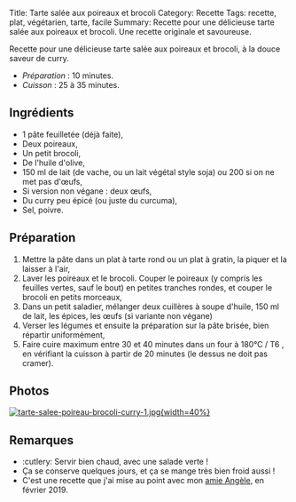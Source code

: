 Title: Tarte salée aux poireaux et brocoli
Category: Recette
Tags: recette, plat, végétarien, tarte, facile
Summary: Recette pour une délicieuse tarte salée aux poireaux et brocoli. Une recette originale et savoureuse.

Recette pour une délicieuse tarte salée aux poireaux et brocoli, à la douce saveur de curry.

- *Préparation* : 10 minutes.
- *Cuisson* : 25 à 35 minutes.

## Ingrédients
- 1 pâte feuilletée (déjà faite),
- Deux poireaux,
- Un petit brocoli,
- De l'huile d'olive,
- 150 ml de lait (de vache, ou un lait végétal style soja) ou 200 si on ne met pas d'œufs,
- Si version non végane : deux œufs,
- Du curry peu épicé (ou juste du curcuma),
- Sel, poivre.

## Préparation
1. Mettre la pâte dans un plat à tarte rond ou un plat à gratin, la piquer et la laisser à l'air,
2. Laver les poireaux et le brocoli. Couper le poireaux (y compris les feuilles vertes, sauf le bout) en petites tranches rondes, et couper le brocoli en petits morceaux,
3. Dans un petit saladier, mélanger deux cuillères à soupe d'huile, 150 ml de lait, les épices, les œufs (si variante non végane)
4. Verser les légumes et ensuite la préparation sur la pâte brisée, bien répartir uniformément,
5. Faire cuire maximum entre 30 et 40 minutes dans un four à 180°C / T6 <i class="fa fa-thermometer-full" aria-hidden="true"></i>, en vérifiant la cuisson à partir de 20 minutes (le dessus ne doit pas cramer).

## Photos
[![tarte-salee-poireau-brocoli-curry-1.jpg]({static}images/tarte-salee-poireau-brocoli-curry-1.jpg){width=40%}]({static}images/tarte-salee-poireau-brocoli-curry-1.jpg)

## Remarques
- :cutlery: Servir bien chaud, avec une salade verte !
- Ça se conserve quelques jours, et ça se mange très bien froid aussi !
- C'est une recette que j'ai mise au point avec mon [amie Angèle](https://fr.wikipedia.org/wiki/Ang%C3%A8le_%28chanteuse%29), en février 2019.
